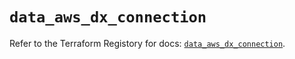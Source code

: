 # `data_aws_dx_connection`

Refer to the Terraform Registory for docs: [`data_aws_dx_connection`](https://registry.terraform.io/providers/hashicorp/aws/5.12.0/docs/data-sources/dx_connection).
